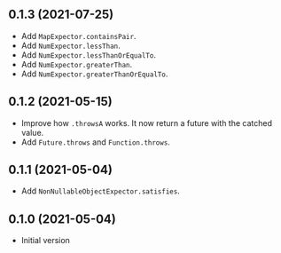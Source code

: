 ## 0.1.3 (2021-07-25)

- Add `MapExpector.containsPair`.
- Add `NumExpector.lessThan`.
- Add `NumExpector.lessThanOrEqualTo`.
- Add `NumExpector.greaterThan`.
- Add `NumExpector.greaterThanOrEqualTo`.

## 0.1.2 (2021-05-15)

- Improve how `.throwsA` works. It now return a future with the catched value.
- Add `Future.throws` and `Function.throws`.

## 0.1.1 (2021-05-04)

- Add `NonNullableObjectExpector.satisfies`.

## 0.1.0 (2021-05-04)

- Initial version
